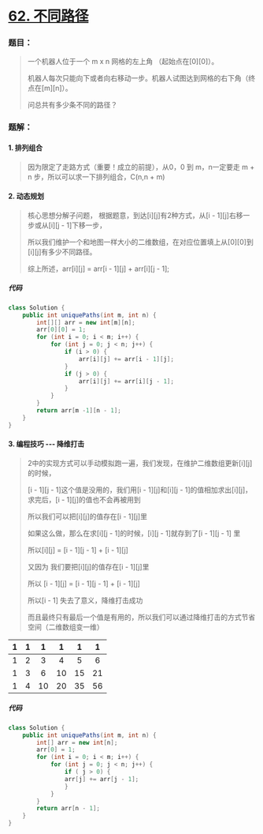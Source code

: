 # [62. 不同路径](https://leetcode-cn.com/problems/unique-paths/)

### 题目：

> 一个机器人位于一个 m x n 网格的左上角 （起始点在\[0\]\[0\]）。
>
> 机器人每次只能向下或者向右移动一步。机器人试图达到网格的右下角（终点在\[m\]\[n\]）。
>
> 问总共有多少条不同的路径？



### 题解：

#### 1. 排列组合

> 因为限定了走路方式（重要！成立的前提），从0，0 到 m，n一定要走 m + n 步，所以可以求一下排列组合，C(n,n + m)

#### 2. 动态规划

>核心思想分解子问题， 根据题意，到达\[i\]\[j\]有2种方式，从\[i - 1\]\[j\]右移一步或从\[i\]\[j - 1\]下移一步，
>
>所以我们维护一个和地图一样大小的二维数组，在对应位置填上从\[0\]\[0\]到\[i\]\[j\]有多少不同路径。
>
>综上所述，arr\[i\]\[j\] = arr\[i - 1\]\[j\] + arr\[i\]\[j - 1\];  

##### 代码

```java
class Solution {
    public int uniquePaths(int m, int n) {
        int[][] arr = new int[m][n];
        arr[0][0] = 1; 
        for (int i = 0; i < m; i++) {
            for (int j = 0; j < n; j++) {
                if (i > 0) {
                    arr[i][j] += arr[i - 1][j];
                }
                if (j > 0) {
                    arr[i][j] += arr[i][j - 1];
                }
            }
        }
        return arr[m -1][n - 1];
    }
}
```



#### 3. 编程技巧 --- 降维打击

> 2中的实现方式可以手动模拟跑一遍，我们发现，在维护二维数组更新\[i\]\[j\]的时候，
>
> \[i - 1\]\[j - 1\]这个值是没用的，我们用\[i - 1\]\[j\]和\[i\]\[j - 1\]的值相加求出\[i\]\[j\]，求完后，\[i - 1\]\[j\]的值也不会再被用到
>
> 所以我们可以把\[i\]\[j\]的值存在[i - 1\]\[j\]里 
>
> 如果这么做，那么在求[i\]\[j - 1\]的时候，\[i\]\[j - 1\]就存到了\[i - 1\]\[j - 1\] 里
>
> 所以\[i\]\[j\] = \[i - 1\]\[j - 1\] + [i - 1\]\[j\] 
>
> 又因为 我们要把\[i\]\[j\]的值存在[i - 1\]\[j\]里
>
> 所以  [i - 1\]\[j\] = \[i - 1\]\[j - 1\] + [i - 1\]\[j\]  
>
> 所以[i - 1] 失去了意义，降维打击成功
>
> 而且最终只有最后一个值是有用的，所以我们可以通过降维打击的方式节省空间（二维数组变一维）



|  1   |  1   |  1   |  1   |  1   |  1   |
| :--: | :--: | :--: | :--: | :--: | :--: |
|  1   |  2   |  3   |  4   |  5   |  6   |
|  1   |  3   |  6   |  10  |  15  |  21  |
|  1   |  4   |  10  |  20  |  35  |  56  |

##### 代码

```java
class Solution {
    public int uniquePaths(int m, int n) {
        int[] arr = new int[n];
        arr[0] = 1;
        for (int i = 0; i < m; i++) {
            for (int j = 0; j < n; j++) {
                if ( j > 0) {
                arr[j] += arr[j - 1];
                }
            }
        }
        return arr[n - 1];
    }
}
```

